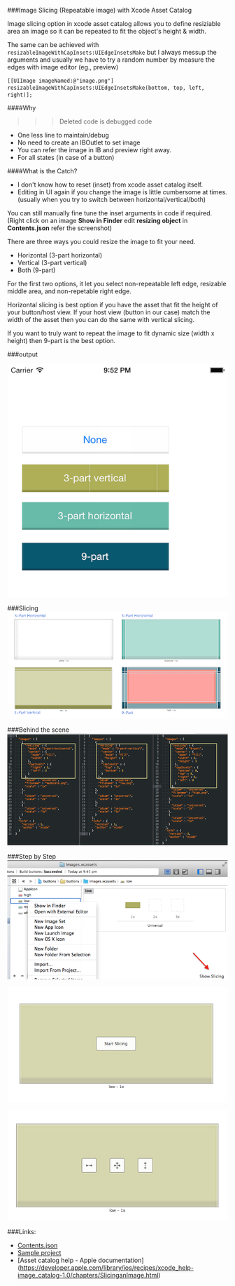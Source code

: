 ###Image Slicing (Repeatable image) with Xcode Asset Catalog


Image slicing option in xcode asset catalog allows you to define resiziable area an image so it can be repeated to fit the object's height & width. 

The same can be achieved with `resizableImageWithCapInsets:UIEdgeInsetsMake` but I always messup the arguments and usually we have to try a random number by measure the edges with image editor (eg., preview)
```
[[UIImage imageNamed:@"image.png"] 
resizableImageWithCapInsets:UIEdgeInsetsMake(bottom, top, left, right)];
```

####Why
>>> Deleted code is debugged code

* One less line to maintain/debug
* No need to create an IBOutlet to set image
* You can refer the image in IB and preview right away.
* For all states (in case of a button)

####What is the Catch?
* I don't know how to reset (inset) from xcode asset catalog itself.
* Editing in UI again if you change the image is little cumbersome at times. (usually when you try to switch between horizontal/vertical/both)

You can still manually fine tune the inset arguments in code if required. (Right click on an image **Show in Finder** edit **resizing object** in **Contents.json** refer the screenshot)


There are three ways you could resize the image to fit your need.

* Horizontal (3-part horizontal)
* Vertical (3-part vertical)
* Both (9-part)

For the first two options, it let you select non-repeatable left edge, resizable middle area, and non-repetable right edge. 

Horizontal slicing is best option if you have the asset that fit the height of your button/host view. If your host view (button in our case) match the width of the asset then you can do the same with vertical slicing.

If you want to truly want to repeat the image to fit dynamic size (width x height) then 9-part is the best option.


###output

![sliced images](img/iphone6.png)


###Slicing	
![slicing](img/xcode-slicing.png)


###Behind the scene
![Contents.json](img/contents-json.png)


###Step by Step
![Step1](img/assetcatalog.png)

![Step2](img/startslicing.png)

![Step3](img/slicingoption.png)

###Links:

* [Contents.json](https://gist.github.com/palaniraja/1bb69f78e3696fb8b46f)
* [Sample project](https://github.com/palaniraja/buttons)
* [Asset catalog help - Apple documentation] (https://developer.apple.com/library/ios/recipes/xcode_help-image_catalog-1.0/chapters/SlicinganImage.html)